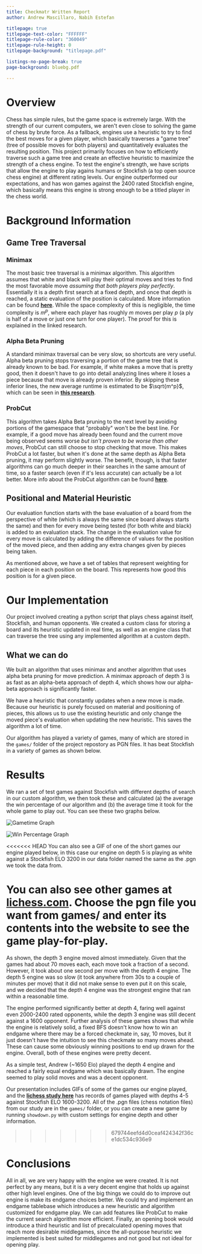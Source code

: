 ```yaml
---
title: Checkmatr Written Report
author: Andrew Mascillaro, Nabih Estefan

titlepage: true
titlepage-text-color: "FFFFFF"
titlepage-rule-color: "360049"
titlepage-rule-height: 0
titlepage-background: "titlepage.pdf"

listings-no-page-break: true
page-background: bluebg.pdf

---
```


# Overview

Chess has simple rules, but the game
space is extremely large. With the strength
of our current computers, we aren't even
close to solving the game of chess by brute force.
As a fallback, engines use a heuristic to
try to find the best moves for a given player,
which basically traverses a "game tree" (tree
of possible moves for both players) and quantitatively
evaluates the resulting position. This project
primarily focuses on how to efficiently
traverse such a game tree and create an effective
heuristic to maximize the strength of a chess engine.
To test the engine's strength, we have scripts
that allow the engine to play agains humans or Stockfish (a top
open source chess engine) at different rating levels.
Our engine outperformed our expectations, and has
won games against the 2400 rated Stockfish engine,
which basically means this engine is strong enough
to be a titled player in the chess world.

# Background Information

## Game Tree Traversal

### Minimax

The most basic tree traversal is a minimax
algorithm. This algorithm assumes that white
and black will play their optimal moves and
tries to find the most favorable move
_assuming that both players play perfectly_.
Essentially it is a depth first search
at a fixed depth, and once that depth is
reached, a static evaluation of the position
is calculated.
More information can be found [**here**](https://www.chessprogramming.org/Minimax).
While the space complexity of this is negligible,
the time complexity is $m^p$, where each
player has roughly $m$ moves per play $p$ (a
ply is half of a move or just one turn for one
player). The proof for this is explained in
the linked research.

### Alpha Beta Pruning

A standard minimax traversal can be very slow,
so shortcuts are very useful.
Alpha beta pruning stops traversing a portion
of the game tree that is already known to be
bad. For example, if white makes a move that
is pretty good, then it doesn't have to
go into detail analyzing lines where it loses
a piece because that move is already proven
inferior. By skipping these inferior lines,
the new average runtime is estimated to be
$\sqrt{m^p}$, which can be seen in
[**this research**](https://www.chessprogramming.org/Alpha-Beta).

### ProbCut

This algorithm takes Alpha Beta pruning
to the next level by avoiding portions
of the gamespace that "probably" won't be
the best line. For example, if a good move has
already been found and the current move
being observed seems worse *but isn't
proven to be worse than other moves*, ProbCut
can still choose to stop checking that move.
This makes ProbCut a lot faster, but when it's done
at the same depth as Alpha Beta pruning, it may
perform slightly worse. The benefit, though, is
that faster algorithms can go much deeper in
their searches in the same amount of time,
so a faster search (even if it's less accurate)
can actually be a lot better. More info about
the ProbCut algorithm can be found [**here**](https://www.chessprogramming.org/ProbCut).

## Positional and Material Heuristic

Our evaluation function starts with the base
evaluation of a board from the perspective of
white (which is always the same since board
always starts the same) and then for every
move being tested (for both white and black)
is added to an evaluation stack. The change
in the evaluation value for every move is
calculated by adding the difference of values
for the position of the moved piece, and then
adding any extra changes given by pieces being
taken.

As mentioned above, we have a set of tables
that represent weighting for each piece in
each position on the board. This represents
how good this position is for a given piece.

# Our Implementation

Our project involved creating a python script that
plays chess against itself, Stockfish, and human opponents.
We created a custom class for storing a board and its
heuristic updated in real time, as well as an engine
class that can traverse the tree using any implemented algorithm
at a custom depth.

## What we can do

We built an algorithm that uses minimax
and another algorithm that uses alpha beta
pruning for move prediction. A minimax approach
of depth 3 is as fast as an alpha-beta approach
of depth 4, which shows how our alpha-beta approach
is significantly faster.

We have a heuristic that constantly updates when a new
move is made. Because our heuristic is purely focused
on material and positioning of pieces, this allows us to use
the existing heuristic and only change the moved piece's
evaluation when updating the new heuristic. This saves the
algorithm a lot of time.

Our algorithm has played a variety of games, many
of which are stored in the `games/` folder of the project
repostory as PGN files. It has beat Stockfish in a variety of games
as shown below.

# Results

We ran a set of test games against Stockfish
with different depths of search in our custom algorithm,
we then took these and calculated (a) the average the win
percentage of our algorithm and (b) the average time it
took for the whole game to play out.
You can see these two graphs below.

![Gametime Graph](../data/AvgTime.jpg)

![Win Percentage Graph](../data/AvgWin.jpg)

<<<<<<< HEAD
You can also see a GIF of one of the short games
our engine played below, in this case our engine
on depth 5 is playing as white	 against a
Stockfish ELO 3200 in our data folder named the
same as the .pgn we took the data from.

You can also see other games at [lichess.com](lichess.com).
Choose the pgn file you want from games/ and enter its
contents into the website to see the game play-for-play.
=======
As shown, the depth 3 engine moved almost immediately.
Given that the games had about 70 moves each, each move took
a fraction of a second. However, it took about one second per
move with the depth 4 engine. The depth 5 engine was so slow 
(it took anywhere from 30s to a couple of minutes per move) that
it did not make sense to even put it on this scale, and
we decided that the depth 4 engine was the strongest
engine that ran within a reasonable time.

The engine performed significantly better at depth 4,
faring well against even 2000-2400 rated opponents, while
the depth 3 engine was still decent against a 1600 opponent.
Further analysis of these games shows that while the
engine is relatively solid, a fixed BFS doesn't know how to
win an endgame where there may be a forced checkmate in,
say, 10 moves, but it just doesn't have the intuition
to see this checkmate so many moves ahead. These can cause
some obviously winning positions to end up drawn for the
engine. Overall, both of these engines were pretty decent.

As a simple test, Andrew (~1650 Elo) played the depth 4
engine and reached a fairly equal endgame which was basically
drawn. The engine seemed to play solid moves and was
a decent opponent.

Our presentation includes GIFs of some of the games
our engine played, and the [**lichess study here**](https://lichess.org/study/MKYC0bO4)
has records of games played with depths 4-5 against Stockfish
ELO 1600-3200. All of the .pgn files (chess notation files)
from our study are in the `games/` folder, or you can
create a new game by running `showdown.py` with custom
settings for engine depth and other information.
>>>>>>> 679744eefd4d0ceaf424342f36ce1dc534c936e9

<!---

![Win Percentage Graph](../data/1619924817.gif)
--->
# Conclusions

All in all, we are very happy with the engine we
were created. It is not perfect by any means,
but it is a very decent engine that holds up against
other high level engines. One of the big things we
could do to improve out engine is make its endgame
choices better. We could try and implement an endgame
tablebase which introduces a new heuristic and algorithm
customized for endgame play. We can add features like
ProbCut to make the current search algorithm more efficient.
Finally, an opening book would introduce a third heuristic
and list of precalculated opening moves that reach more
desirable middlegames, since the all-purpose heuristic
we implemented is best suited for middlegames and not
good but not ideal for opening play.
